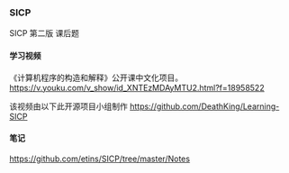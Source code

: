 ### SICP
SICP 第二版 课后题

#### 学习视频

《计算机程序的构造和解释》公开课中文化项目。 https://v.youku.com/v_show/id_XNTEzMDAyMTU2.html?f=18958522

该视频由以下此开源项目小组制作 https://github.com/DeathKing/Learning-SICP

#### 笔记

https://github.com/etins/SICP/tree/master/Notes